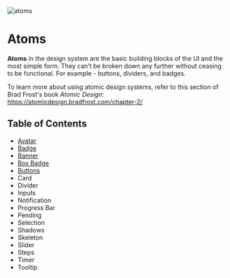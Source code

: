 ![atoms](https://user-images.githubusercontent.com/57226633/196538657-c1693fc4-f700-42b9-b2da-bf1a6d7a1381.png)

# Atoms

**Atoms** in the design system are the basic building blocks of the UI and the most simple form. They can’t be broken down any further without ceasing to be functional. For example - buttons, dividers, and badges. 

To learn more about using atomic design systems, refer to this section of Brad Frost's book _Atomic Design_: https://atomicdesign.bradfrost.com/chapter-2/

## Table of Contents

  * [Avatar](https://github.com/threshold-network/design-system-docs/blob/main/atoms/avatar.md)
  * [Badge](https://github.com/threshold-network/design-system-docs/blob/main/atoms/badge.md)
  * [Banner](https://github.com/threshold-network/design-system-docs/blob/main/atoms/banner.md)
  * [Box Badge](https://github.com/threshold-network/design-system-docs/blob/main/atoms/boxbadge.md)
  * [Buttons](https://github.com/threshold-network/design-system-docs/blob/main/atoms/buttons.md)
  * Card
  * Divider
  * Inputs
  * Notification
  * Progress Bar
  * Pending
  * Selection
  * Shadows
  * Skeleton
  * Slider
  * Steps
  * Timer
  * Tooltip
